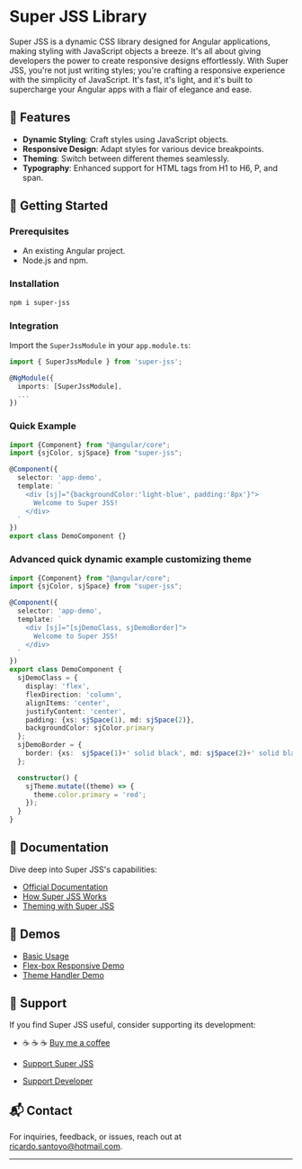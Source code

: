 # Super JSS Library

Super JSS is a dynamic CSS library designed for Angular applications, making styling with JavaScript objects a breeze. It's all about giving developers the power to create responsive designs effortlessly. With Super JSS, you're not just writing styles; you're crafting a responsive experience with the simplicity of JavaScript. It's fast, it's light, and it's built to supercharge your Angular apps with a flair of elegance and ease.

## 🌟 Features

- **Dynamic Styling**: Craft styles using JavaScript objects.
- **Responsive Design**: Adapt styles for various device breakpoints.
- **Theming**: Switch between different themes seamlessly.
- **Typography**: Enhanced support for HTML tags from H1 to H6, P, and span.

## 🚀 Getting Started

### Prerequisites

- An existing Angular project.
- Node.js and npm.

### Installation

```bash
npm i super-jss
```

### Integration

Import the `SuperJssModule` in your `app.module.ts`:

```typescript
import { SuperJssModule } from 'super-jss';

@NgModule({
  imports: [SuperJssModule],
  ...
})
```
### Quick Example

```typescript
import {Component} from "@angular/core";
import {sjColor, sjSpace} from "super-jss";

@Component({
  selector: 'app-demo',
  template: `
    <div [sj]="{backgroundColor:'light-blue', padding:'8px'}">
      Welcome to Super JSS!
    </div>
  `
})
export class DemoComponent {}
```

### Advanced quick dynamic example customizing theme

```typescript
import {Component} from "@angular/core";
import {sjColor, sjSpace} from "super-jss";

@Component({
  selector: 'app-demo',
  template: `
    <div [sj]="[sjDemoClass, sjDemoBorder]">
      Welcome to Super JSS!
    </div>
  `
})
export class DemoComponent {
  sjDemoClass = {
    display: 'flex',
    flexDirection: 'column',
    alignItems: 'center',
    justifyContent: 'center',
    padding: {xs: sjSpace(1), md: sjSpace(2)},
    backgroundColor: sjColor.primary
  };
  sjDemoBorder = {
    border: {xs:  sjSpace(1)+' solid black', md: sjSpace(2)+' solid black'}
  };

  constructor() {
    sjTheme.mutate((theme) => {
      theme.color.primary = 'red';
    });
  }
}
```

## 📖 Documentation

Dive deep into Super JSS's capabilities:

- [Official Documentation](https://rsantoyo-dev.github.io/super-jss/)
- [How Super JSS Works](https://medium.com/@viejorichard/super-jss-a-library-for-responsive-css-styles-85691b210450)
- [Theming with Super JSS](https://medium.com/@viejorichard/super-jss-how-to-override-a-theme-64d8da14e3fb)

## 🎨 Demos

- [Basic Usage](https://stackblitz.com/edit/angular-ivy-vewzoz?file=src%2Fapp%2Fapp.component.html)
- [Flex-box Responsive Demo](https://stackblitz.com/edit/angular-ivy-ieshja)
- [Theme Handler Demo](https://stackblitz.com/edit/angular-ivy-atzazr)


## 💖 Support

If you find Super JSS useful, consider supporting its development:


- ☕ ☕ ☕ [Buy me a coffee](https://www.buymeacoffee.com/rsantoyo)

- [Support Super JSS](https://www.paypal.com/paypalme/superjss)
- [Support Developer](https://www.paypal.com/paypalme/rsantoyodev)

## 📬 Contact

For inquiries, feedback, or issues, reach out at [ricardo.santoyo@hotmail.com](mailto:ricardo.santoyo@hotmail.com).

---

